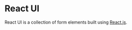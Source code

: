 # React UI

React UI is a collection of form elements built using [React.js](https://facebook.github.io/react/).
